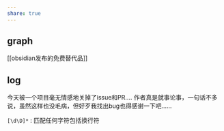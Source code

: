 ```yaml
---
share: true
---
```

## graph
[[obsidian发布的免费替代品]]

## log

今天被一个项目毫无情感地关掉了issue和PR.... 作者真是就事论事，一句话不多说，虽然这样也没毛病，但好歹我找出bug也得感谢一下吧......






`[\d\D]*` : 匹配任何字符包括换行符